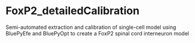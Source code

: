 # FoxP2_detailedCalibration
Semi-automated extraction and calibration of single-cell model using BluePyEfe and BluePyOpt to create a FoxP2 spinal cord interneuron model
